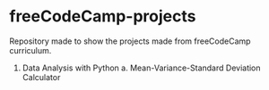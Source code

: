 # freeCodeCamp-projects
Repository made to show the projects made from freeCodeCamp curriculum. 

01. Data Analysis with Python
    a. Mean-Variance-Standard Deviation Calculator
